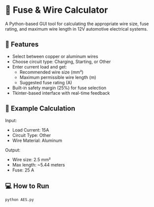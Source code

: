 # 🔧 Fuse & Wire Calculator

A Python-based GUI tool for calculating the appropriate wire size, fuse rating, and maximum wire length in 12V automotive electrical systems.

## 🚗 Features

- Select between copper or aluminum wires
- Choose circuit type: Charging, Starting, or Other
- Enter current load and get:
  - Recommended wire size (mm²)
  - Maximum permissible wire length (m)
  - Suggested fuse rating (A)
- Built-in safety margin (25%) for fuse selection
- Tkinter-based interface with real-time feedback

## 🧮 Example Calculation

Input:
- Load Current: 15A
- Circuit Type: Other
- Wire Material: Aluminum

Output:
- Wire size: 2.5 mm²  
- Max length: ~5.44 meters  
- Fuse: 25 A

## 💻 How to Run

```bash
python AES.py
